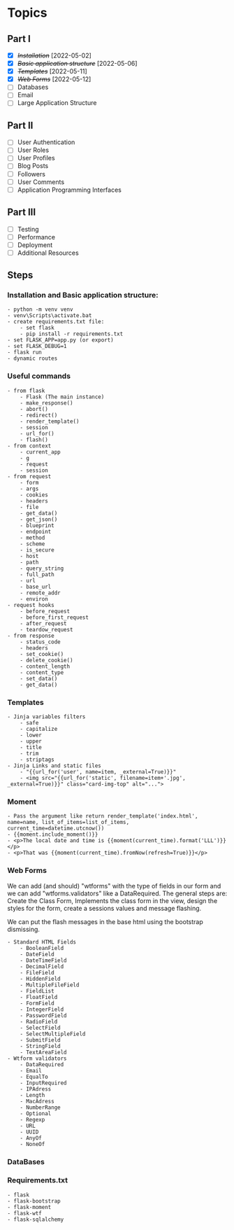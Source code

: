 # Topics

## Part I

- [x] ~~*Installation*~~ [2022-05-02]
- [x] ~~*Basic application structure*~~ [2022-05-06]
- [x] ~~*Templates*~~ [2022-05-11]
- [x] ~~*Web Forms*~~ [2022-05-12]
- [ ] Databases
- [ ] Email
- [ ] Large Application Structure

## Part II

- [ ] User Authentication
- [ ] User Roles
- [ ] User Profiles
- [ ] Blog Posts
- [ ] Followers
- [ ] User Comments
- [ ] Application Programming Interfaces

## Part III

- [ ] Testing
- [ ] Performance
- [ ] Deployment
- [ ] Additional Resources

## Steps

### Installation and Basic application structure:
    - python -m venv venv
    - venv\Scripts\activate.bat
    - create requirements.txt file:
        - set flask
        - pip install -r requirements.txt
    - set FLASK_APP=app.py (or export)
    - set FLASK_DEBUG=1
    - flask run
    - dynamic routes

### Useful commands
    - from flask
        - Flask (The main instance)
        - make_response()
        - abort()
        - redirect()
        - render_template()
        - session
        - url_for()
        - flash()
    - from context
        - current_app
        - g
        - request
        - session
    - from request
        - form
        - args
        - cookies
        - headers
        - file
        - get_data()
        - get_json()
        - blueprint
        - endpoint
        - method
        - scheme
        - is_secure
        - host
        - path
        - query_string
        - full_path
        - url
        - base_url
        - remote_addr
        - environ
    - request hooks
        - before_request
        - before_first_request
        - after_request
        - teardow_request
    - from response
        - status_code
        - headers
        - set_cookie()
        - delete_cookie()
        - content_length
        - content_type
        - set_data()
        - get_data()
### Templates
    - Jinja variables filters
        - safe
        - capitalize
        - lower
        - upper
        - title
        - trim
        - striptags
    - Jinja Links and static files
        - "{{url_for('user', name=item, _external=True)}}"
        - <img src="{{url_for('static', filename=item+'.jpg', _external=True)}}" class="card-img-top" alt="...">

### Moment 
    - Pass the argument like return render_template('index.html', name=name, list_of_items=list_of_items, current_time=datetime.utcnow())
    - {{moment.include_moment()}}
    - <p>The local date and time is {{moment(current_time).format('LLL')}}</p>
    - <p>That was {{moment(current_time).fromNow(refresh=True)}}</p>

### Web Forms

We can add (and should) "wtforms" with the type of fields in our form and we can add "wtforms.validators" like a DataRequired. The general steps are: Create the Class Form, Implements the class form in the view, design the styles for the form, create a sessions values and message flashing.

We can put the flash messages in the base html using the bootstrap dismissing. 

    - Standard HTML Fields
        - BooleanField
        - DateField
        - DateTimeField
        - DecimalField
        - FileField
        - HiddenField
        - MultipleFileField
        - FieldList
        - FloatField
        - FormField
        - IntegerField
        - PasswordField
        - RadioField
        - SelectField
        - SelectMultipleField
        - SubmitField
        - StringField
        - TextAreaField
    - Wtform validators
        - DataRequired
        - Email
        - EqualTo
        - InputRequired
        - IPAdress
        - Length
        - MacAdress
        - NumberRange
        - Optional
        - Regexp
        - URL
        - UUID
        - AnyOf
        - NoneOf

### DataBases


### Requirements.txt
    - flask
    - flask-bootstrap
    - flask-moment
    - flask-wtf
    - flask-sqlalchemy